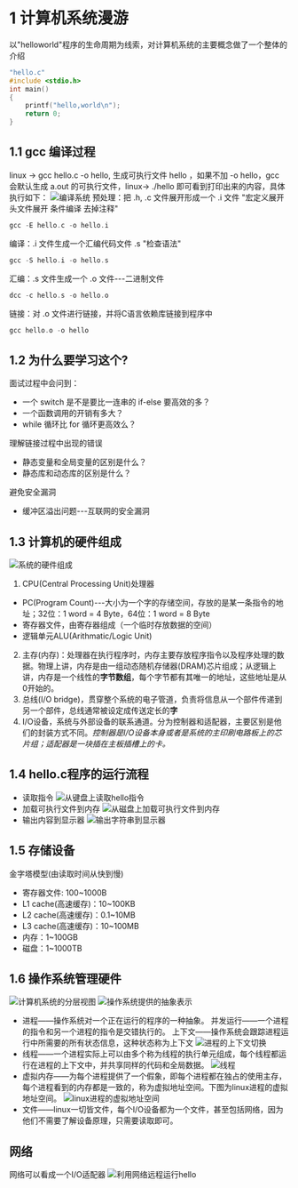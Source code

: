 # 1 计算机系统漫游
以"helloworld"程序的生命周期为线索，对计算机系统的主要概念做了一个整体的介绍
```C
"hello.c"
#include <stdio.h>
int main()
{
    printf("hello,world\n");
    return 0;
}
```
## **1.1 gcc 编译过程**
linux -> gcc hello.c -o hello, 生成可执行文件 hello ，如果不加 -o hello，gcc 会默认生成 a.out 的可执行文件，linux-> ./hello 即可看到打印出来的内容，具体执行如下：
![编译系统](/photo/chapter_one/1-1.png)
预处理：把 .h, .c 文件展开形成一个 .i 文件 "宏定义展开 头文件展开 条件编译 去掉注释" 
```C
gcc -E hello.c -o hello.i
```
编译：.i 文件生成一个汇编代码文件 .s "检查语法"
```C
gcc -S hello.i -o hello.s
```
汇编：.s 文件生成一个 .o 文件---二进制文件
```C
dcc -c hello.s -o hello.o
```
链接：对 .o 文件进行链接，并将C语言依赖库链接到程序中
```C
gcc hello.o -o hello
```
## **1.2 为什么要学习这个?**
面试过程中会问到：
+ 一个 switch 是不是要比一连串的 if-else 要高效的多？
+ 一个函数调用的开销有多大？
+ while 循环比 for 循环更高效么？  

理解链接过程中出现的错误
+ 静态变量和全局变量的区别是什么？
+ 静态库和动态库的区别是什么？  

避免安全漏洞
+ 缓冲区溢出问题---互联网的安全漏洞

## **1.3 计算机的硬件组成**
![系统的硬件组成](photo/chapter_one/1-2.png)
1. CPU(Central Processing Unit)处理器
+ PC(Program Count)---大小为一个字的存储空间，存放的是某一条指令的地址；32位：1 word = 4 Byte，64位：1 word = 8 Byte
+ 寄存器文件，由寄存器组成（一个临时存放数据的空间）
+ 逻辑单元ALU(Arithmatic/Logic Unit)
2. 主存(内存)：处理器在执行程序时，内存主要存放程序指令以及程序处理的数据。物理上讲，内存是由一组动态随机存储器(DRAM)芯片组成；从逻辑上讲，内存是一个线性的**字节数组**，每个字节都有其唯一的地址，这些地址是从0开始的。
3. 总线(I/O bridge)，贯穿整个系统的电子管道，负责将信息从一个部件传递到另一个部件，总线通常被设定成传送定长的**字**
4. I/O设备，系统与外部设备的联系通道。分为控制器和适配器，主要区别是他们的封装方式不同。*控制器是I/O设备本身或者是系统的主印刷电路板上的芯片组；适配器是一块插在主板插槽上的卡。*

## **1.4 hello.c程序的运行流程**
+ 读取指令
  ![从键盘上读取hello指令](photo/chapter_one/1-3.png)
+ 加载可执行文件到内存
  ![从磁盘上加载可执行文件到内存](photo/chapter_one/1-4.png)
+ 输出内容到显示器
  ![输出字符串到显示器](photo/chapter_one/1-5.png)

## **1.5 存储设备**  
金字塔模型(由读取时间从快到慢)
+ 寄存器文件: 100~1000B
+ L1 cache(高速缓存)：10~100KB
+ L2 cache(高速缓存)：0.1~10MB
+ L3 cache(高速缓存)：10~100MB
+ 内存：1~100GB
+ 磁盘：1~1000TB
  
## **1.6 操作系统管理硬件**
![计算机系统的分层视图](photo/chapter_one/1-6.png)
![操作系统提供的抽象表示](photo/chapter_one/1-9.png)
+ 进程——操作系统对一个正在运行的程序的一种抽象。
  并发运行——一个进程的指令和另一个进程的指令是交错执行的。
  上下文——操作系统会跟踪进程运行中所需要的所有状态信息，这种状态称为上下文
  ![进程的上下文切换](photo/chapter_one/1-7.png)
+ 线程——一个进程实际上可以由多个称为线程的执行单元组成，每个线程都运行在进程的上下文中，并共享同样的代码和全局数据。
  ![线程](photo/chapter_one/1-8.png)
+ 虚拟内存——为每个进程提供了一个假象，即每个进程都在独占的使用主存，每个进程看到的内存都是一致的，称为虚拟地址空间。下图为linux进程的虚拟地址空间。
  ![linux进程的虚拟地址空间](photo/chapter_one/1-10.png)
+ 文件——linux一切皆文件，每个I/O设备都为一个文件，甚至包括网络，因为他们不需要了解设备原理，只需要读取即可。
## 网络
网络可以看成一个I/O适配器
![利用网络远程运行hello](photo/chapter_one/1-11.png)
